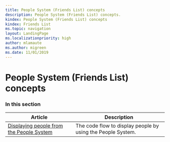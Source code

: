 ```yaml
---
title: People System (Friends List) concepts
description: People System (Friends List) concepts.
kindex: People System (Friends List) concepts
kindex: Friends List
ms.topic: navigation
layout: LandingPage
ms.localizationpriority: high
author: mlamaute
ms.author: migreen
ms.date: 11/01/2019
---
```


# People System (Friends List) concepts


### In this section

| Article | Description |
|---------|-------------|
| [Displaying people from the People System](live-pplsys-displaying-people.md) | The code flow to display people by using the People System. |
